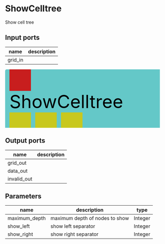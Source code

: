 
# ShowCelltree
Show cell tree

## Input ports
|name|description|
|-|-|
|grid_in||


<svg width="557.1999999999999" height="210" >
<rect x="0" y="0" width="557.1999999999999" height="210" rx="5" ry="5" style="fill:#64c8c8ff;" />
<rect x="14.0" y="0" width="70" height="70" rx="0" ry="0" style="fill:#c81e1eff;" >
<title>grid_in</title></rect>
<title>grid_in</title></rect><rect x="14.0" y="140" width="70" height="70" rx="0" ry="0" style="fill:#c8c81eff;" >
<title>grid_out</title></rect>
<rect x="98.0" y="140" width="70" height="70" rx="0" ry="0" style="fill:#c8c81eff;" >
<title>data_out</title></rect>
<rect x="182.0" y="140" width="70" height="70" rx="0" ry="0" style="fill:#c8c81eff;" >
<title>invalid_out</title></rect>
<text x="14.0" y="126.0" font-size="4.2em">ShowCelltree</text></svg>

## Output ports
|name|description|
|-|-|
|grid_out||
|data_out||
|invalid_out||


## Parameters
|name|description|type|
|-|-|-|
|maximum_depth|maximum depth of nodes to show|Integer|
|show_left|show left separator|Integer|
|show_right|show right separator|Integer|
